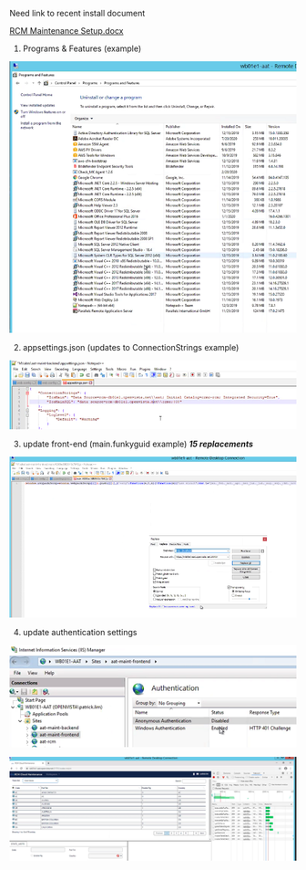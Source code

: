 Need link to recent install document

[RCM Maintenance Setup.docx](/.attachments/RCM%20Maintenance%20Setup-f169ee3b-7dd5-4243-9e0c-5df93023f268.docx)

1. Programs & Features (example)

![image.png](/.attachments/image-16ef272a-68c8-497f-8363-54d4dce031cb.png)

2. appsettings.json (updates to ConnectionStrings example)

![image.png](/.attachments/image-9f5c276c-3c07-4183-85fb-0394eaa80740.png)

3. update front-end (main.funkyguid example) ***15 replacements***

![image.png](/.attachments/image-d5cf0dea-71cf-4466-9dd9-600e48dfcd3a.png)

4. update authentication settings

![image.png](/.attachments/image-12f99054-967d-478c-b174-1983027c2a3e.png)

![image.png](/.attachments/image-822d7542-7963-4383-92e1-12e89b5ac1bb.png)



